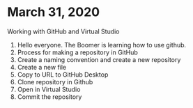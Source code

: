 
# March 31, 2020
Working with GitHub and Virtual Studio
1. Hello everyone.  The Boomer is learning how to use github.
2. Process for making a repository in GitHub
3. Create a naming convention and create a new repository
4. Create a new file
5. Copy to URL to GitHub Desktop
6. Clone repository in Github
7. Open in Virtual Studio
8.  Commit the repository